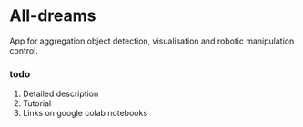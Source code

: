 # All-dreams
App for aggregation object detection, visualisation and robotic manipulation control.
### todo
1. Detailed description 
2. Tutorial
3. Links on google colab notebooks
